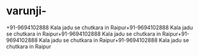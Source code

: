 # varunji-
+91-9694102888 Kala jadu se chutkara in Raipur+91-9694102888 Kala jadu se chutkara in Raipur+91-9694102888 Kala jadu se chutkara in Raipur+91-9694102888 Kala jadu se chutkara in Raipur+91-9694102888 Kala jadu se chutkara in Raipur
